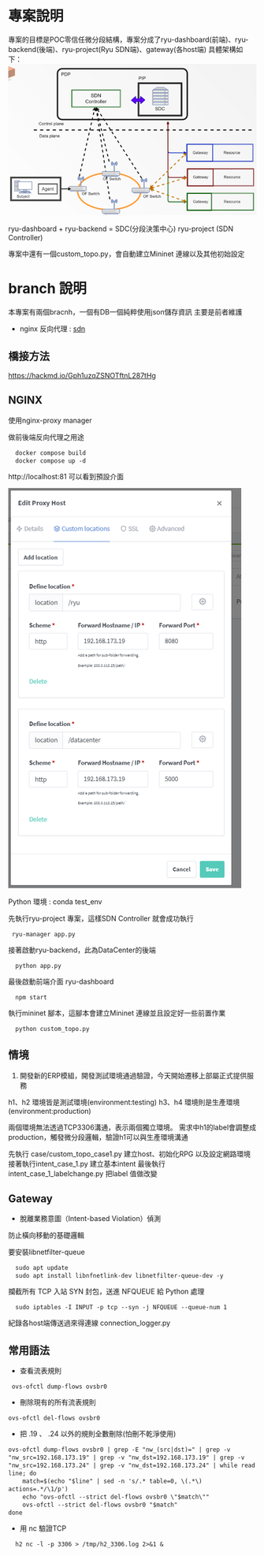 # 專案說明
專案的目標是POC零信任微分段結構，專案分成了ryu-dashboard(前端)、ryu-backend(後端)、ryu-project(Ryu SDN端)、gateway(各host端)
具體架構如下：
![alt text](image-1.png)

ryu-dashboard + ryu-backend = SDC(分段決策中心)
ryu-project (SDN Controller)

專案中還有一個custom_topo.py，會自動建立Mininet 連線以及其他初始設定

# branch 說明
本專案有兩個bracnh，一個有DB一個純粹使用json儲存資訊
主要是前者維護
* nginx 反向代理 :
[sdn](http://sdn.yuntech.poc.com/)
## 橋接方法
https://hackmd.io/Gph1uzqZSNOTftnL287tHg
## NGINX  
使用nginx-proxy manager

做前後端反向代理之用途
```
  docker compose build
  docker compose up -d 
```
http://localhost:81 可以看到預設介面

![alt text](image.png)


Python 環境 : conda test_env

先執行ryu-project 專案，這樣SDN Controller 就會成功執行
```
 ryu-manager app.py
```
接著啟動ryu-backend，此為DataCenter的後端
```
  python app.py
```

最後啟動前端介面 ryu-dashboard
```
  npm start
```

執行mininet 腳本，這腳本會建立Mininet 連線並且設定好一些前置作業
```
  python custom_topo.py
```

## 情境
1. 開發新的ERP模組，開發測試環境通過驗證，今天開始遷移上部屬正式提供服務

h1、h2 環境皆是測試環境(environment:testing)
h3、h4 環境則是生產環境(environment:production)

兩個環境無法透過TCP3306溝通，表示兩個獨立環境。
需求中h1的label會調整成production，觸發微分段邏輯，驗證h1可以與生產環境溝通

先執行 case/custom_topo_case1.py 建立host、初始化RPG 以及設定網路環境
接著執行intent_case_1.py 建立基本intent
最後執行intent_case_1_labelchange.py 把label 值做改變

## Gateway 

* 脫離業務意圖（Intent-based Violation）偵測

防止橫向移動的基礎邏輯

要安裝libnetfilter-queue 
```
  sudo apt update
  sudo apt install libnfnetlink-dev libnetfilter-queue-dev -y
```
攔截所有 TCP 入站 SYN 封包，送進 NFQUEUE 給 Python 處理
```
  sudo iptables -I INPUT -p tcp --syn -j NFQUEUE --queue-num 1
```

紀錄各host端傳送過來得連線
connection_logger.py 

## 常用語法

* 查看流表規則
```
 ovs-ofctl dump-flows ovsbr0
```
* 刪除現有的所有流表規則
```
ovs-ofctl del-flows ovsbr0
```
* 把 .19 、 .24 以外的規則全數刪除(怕刪不乾淨使用)
```
ovs-ofctl dump-flows ovsbr0 | grep -E "nw_(src|dst)=" | grep -v "nw_src=192.168.173.19" | grep -v "nw_dst=192.168.173.19" | grep -v "nw_src=192.168.173.24" | grep -v "nw_dst=192.168.173.24" | while read line; do
    match=$(echo "$line" | sed -n 's/.* table=0, \(.*\) actions=.*/\1/p')
    echo "ovs-ofctl --strict del-flows ovsbr0 \"$match\""
    ovs-ofctl --strict del-flows ovsbr0 "$match"
done
```
* 用 nc 驗證TCP
```
  h2 nc -l -p 3306 > /tmp/h2_3306.log 2>&1 &
```


